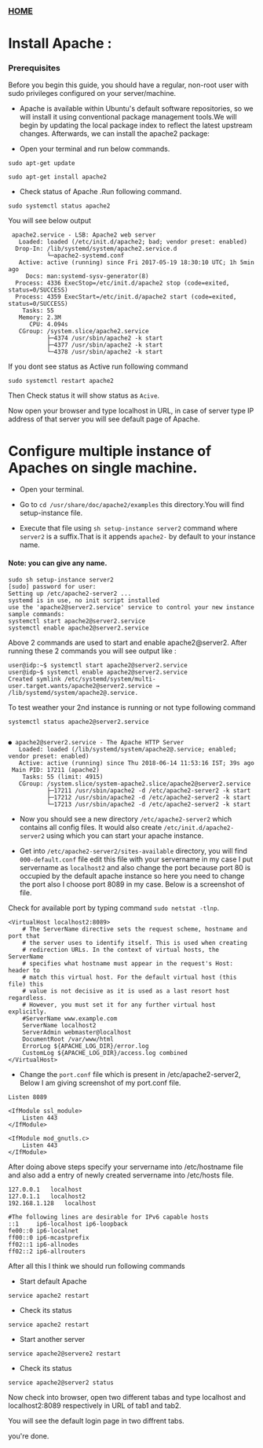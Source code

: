 ### [HOME](https://krishna-waidande.github.io/)

# Install Apache :

### Prerequisites

Before you begin this guide, you should have a regular, non-root user with sudo privileges configured on your server/machine.

+ Apache is available within Ubuntu's default software repositories, so we will install it using conventional package management tools.We will begin by updating the local package index to reflect the latest upstream changes. Afterwards, we can install the apache2 package:

+ Open your terminal and run below commands.

```sudo apt-get update```


```sudo apt-get install apache2```


+ Check status of Apache .Run following command.

```sudo systemctl status apache2```


You will see below output
```
 apache2.service - LSB: Apache2 web server
   Loaded: loaded (/etc/init.d/apache2; bad; vendor preset: enabled)
  Drop-In: /lib/systemd/system/apache2.service.d
           └─apache2-systemd.conf
   Active: active (running) since Fri 2017-05-19 18:30:10 UTC; 1h 5min ago
     Docs: man:systemd-sysv-generator(8)
  Process: 4336 ExecStop=/etc/init.d/apache2 stop (code=exited, status=0/SUCCESS)
  Process: 4359 ExecStart=/etc/init.d/apache2 start (code=exited, status=0/SUCCESS)
    Tasks: 55
   Memory: 2.3M
      CPU: 4.094s
   CGroup: /system.slice/apache2.service
           ├─4374 /usr/sbin/apache2 -k start
           ├─4377 /usr/sbin/apache2 -k start
           └─4378 /usr/sbin/apache2 -k start
 ```          
 If you dont see status as Active run following command
 
```sudo systemctl restart apache2``` 


Then Check status it will show status as ```Acive```.



Now open your browser and type localhost in URL, in case of server type IP address of that server you will see default page of Apache.


# Configure multiple instance of Apaches on single machine.


+ Open your terminal.

+ Go to ```cd /usr/share/doc/apache2/examples``` this directory.You will find setup-instance file.


+ Execute that file using ```sh setup-instance server2``` command where ```server2``` is a suffix.That is it appends ```apache2-``` by default to your instance name. 

#### Note: you can give any name.


```
sudo sh setup-instance server2
[sudo] password for user: 
Setting up /etc/apache2-server2 ...
systemd is in use, no init script installed
use the 'apache2@server2.service' service to control your new instance
sample commands:
systemctl start apache2@server2.service
systemctl enable apache2@server2.service
```

Above 2 commands are used to start and enable apache2@server2. After running these 2 commands you will see output like :
```
user@idp:~$ systemctl start apache2@server2.service
user@idp~$ systemctl enable apache2@server2.service
Created symlink /etc/systemd/system/multi-user.target.wants/apache2@server2.service → /lib/systemd/system/apache2@.service. 
```

To test weather your 2nd instance is running or not type following command
```
systemctl status apache2@server2.service


● apache2@server2.service - The Apache HTTP Server
   Loaded: loaded (/lib/systemd/system/apache2@.service; enabled; vendor preset: enabled)
   Active: active (running) since Thu 2018-06-14 11:53:16 IST; 39s ago
 Main PID: 17211 (apache2)
    Tasks: 55 (limit: 4915)
   CGroup: /system.slice/system-apache2.slice/apache2@server2.service
           ├─17211 /usr/sbin/apache2 -d /etc/apache2-server2 -k start
           ├─17212 /usr/sbin/apache2 -d /etc/apache2-server2 -k start
           └─17213 /usr/sbin/apache2 -d /etc/apache2-server2 -k start 
```

+ Now you should see a new directory ```/etc/apache2-server2``` which contains all config files. It would also create ```/etc/init.d/apache2-server2``` using which you can start your apache instance.

+ Get into ```/etc/apache2-server2/sites-available``` directory, you will find ```000-default.conf``` file edit this file with your servername in my case I put servername as ```localhost2``` and also change the port because port 80 is occupied by the default apache instance so here you need to change the port also I choose port 8089 in my case. Below is a screenshot of file.


Check for available port by typing command  ```sudo netstat -tlnp```.


```
<VirtualHost localhost2:8089>
	# The ServerName directive sets the request scheme, hostname and port that
	# the server uses to identify itself. This is used when creating
	# redirection URLs. In the context of virtual hosts, the ServerName
	# specifies what hostname must appear in the request's Host: header to
	# match this virtual host. For the default virtual host (this file) this
	# value is not decisive as it is used as a last resort host regardless.
	# However, you must set it for any further virtual host explicitly.
	#ServerName www.example.com
	ServerName localhost2 
	ServerAdmin webmaster@localhost
	DocumentRoot /var/www/html
	ErrorLog ${APACHE_LOG_DIR}/error.log
	CustomLog ${APACHE_LOG_DIR}/access.log combined
</VirtualHost>
```


+ Change the ```port.conf``` file which is present in /etc/apache2-server2, Below I am giving screenshot of my port.conf file.


```
Listen 8089

<IfModule ssl_module>
	Listen 443
</IfModule>

<IfModule mod_gnutls.c>
	Listen 443
</IfModule>

```


After doing above steps specify your servername into /etc/hostname file and also add a entry of newly created servername into /etc/hosts file.


```
127.0.0.1	localhost
127.0.1.1	localhost2
192.168.1.128	localhost

#The following lines are desirable for IPv6 capable hosts
::1     ip6-localhost ip6-loopback
fe00::0 ip6-localnet
ff00::0 ip6-mcastprefix
ff02::1 ip6-allnodes
ff02::2 ip6-allrouters
```

After all this I think we should run following commands

+ Start default Apache 

```service apache2 restart```


+ Check its status 


```service apache2 restart```


+ Start another server


```service apache2@servere2 restart```


+ Check its status


```service apache2@server2 status```


Now check into browser, open two different tabas and type localhost and localhost2:8089 respectively in URL of tab1 and tab2.

You will see the default login page in two diffrent tabs.

you're done.
